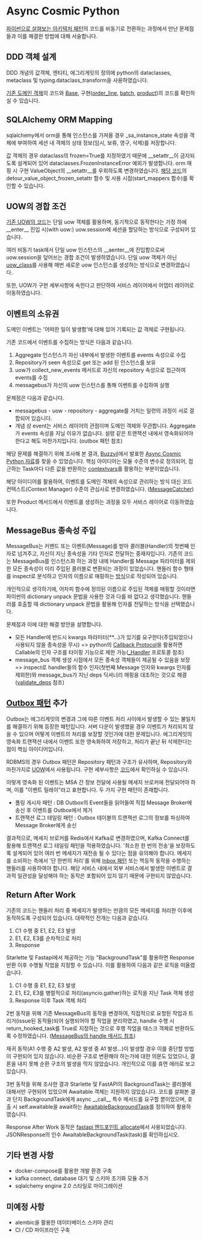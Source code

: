 # Async Cosmic Python

[파이썬으로 살펴보는 아키텍처 패턴](https://book.naver.com/bookdb/book_detail.nhn?bid=20554246)의 코드를 비동기로 전환하는 과정에서 만난 문제점들과 이를 해결한 방법에 대해 서술합니다.

## DDD 객체 설계

DDD 개념의 값객체, 엔티티, 에그리게잇의 정의에 python의 dataclasses, metaclass 및 typing.dataclass_transform을 사용하였습니다.

[기존 도메인 객체](https://github.com/cosmicpython/code/blob/master/src/allocation/domain/model.py)의 코드와 [Base](allocation/domain/models/bases.py), 구현([order_line](allocation/domain/models/order_line.py), [batch](allocation/domain/models/batch.py), [product](allocation/domain/models/product.py))의 코드를 확인하실 수 있습니다.

## SQLAlchemy ORM Mapping

sqlalchemy에서 orm을 통해 인스턴스를 가져올 경우 _sa_instance_state 속성을 객체에 부여하여 세션 내 객체의 상태 정보(임시, 보류, 영구, 삭제)를 저장합니다.

값 객체의 경우 dataclass의 frozen=True를 지정하였기 때문에 \_\_setattr__이 금지되도록 설계되어 있어 dataclasses.FrozenInstanceError 예외가 발생합니다. orm 매핑 시 구현 ValueObject의 \_\_setattr__를 우회하도록 변경하였습니다. [해당 코드](allocation/adapter/orm.py)의 detour_value_object_frozen_setattr 함수 및 사용 시점(start_mappers 함수)를 확인할 수 있습니다.

## UOW의 경합 조건

[기존 UOW의 코드](https://github.com/cosmicpython/code/blob/master/src/allocation/service_layer/unit_of_work.py)는 단일 uow 객체를 활용하며, 동기적으로 동작한다는 가정 하에 \_\_enter__ 진입 시(with uow:) uow.session에 세션을 할당하는 방식으로 구성되어 있습니다.

여러 비동기 task에서 단일 uow 인스턴스의 \_\_aenter__에 진입함으로써 uow.session을 덮어쓰는 경합 조건이 발생하였습니다. 단일 uow 객체가 아닌 [uow_class](allocation/adapter/unit_of_work.py)를 사용해 매번 새로운 uow 인스턴스를 생성하는 방식으로 변경하였습니다.

또한, UOW가 구현 세부사항에 속한다고 판단하여 서비스 레이어에서 어뎁터 레이어로 이동하였습니다.

## 이벤트의 소유권

도메인 이벤트는 '어떠한 일이 발생함'에 대해 있어 기록되는 값 객체로 구현됩니다.

기존 코드에서 이벤트를 수집하는 방식은 다음과 같습니다.
1. Aggregate 인스턴스가 자신 내부에서 발생한 이벤트를 events 속성으로 수집
2. Repository가 seen 속성으로 get 또는 add 된 인스턴스를 보유
3. uow가 collect_new_events 메서드로 자신의 repository 속성으로 접근하여 events를 수집
4. messagebus가 자신의 uow 인스턴스를 통해 이벤트를 수집하여 실행

문제점은 다음과 같습니다.
- messagebus - uow - repository - aggregate를 거치는 일련의 과정이 서로 결합되어 있습니다.
- 개념 상 event는 서비스 레이어의 관점이며 도메인 객체와 무관합니다. Aggregate가 events 속성을 지닐 이유가 없습니다. 설령 같은 트랜잭션 내에서 영속화되어야 한다고 해도 마찬가지입니다. (outbox 패턴 참조)

해당 문제를 해결하기 위해 조사해 본 결과, [Buzzvil](https://www.buzzvil.com/ko/main)에서 발표한 [Async Cosmic Python 자료](https://speakerdeck.com/buzzvil/async-cosmic-python)를 찾을 수 있었습니다. 핵심 아이디어는 모듈 수준의 변수로 정의되어, 접근하는 Task마다 다른 값을 반환하는 [contextvars](https://docs.python.org/ko/3/library/contextvars.html#asyncio-support)를 활용하는 부분이었습니다.

해당 아이디어를 활용하여, 이벤트를 도메인 객체의 속성으로 관리하는 방식 대신 코드 컨텍스트(Context Manager) 수준의 관심사로 변경하였습니다. ([MessageCatcher](allocation/service/message_bus.py))

또한 Product 메서드에서 이벤트를 생성하는 과정을 모두 서비스 레이어로 이동하였습니다.

## MessageBus 종속성 주입

MessageBus는 커맨드 또는 이벤트(Message)를 받아 콜러블(Handler)의 첫번째 인자로 넘겨주고, 자신이 지닌 종속성을 기타 인자로 전달하는 중재자입니다. 기존의 코드는 MessageBus를 인스턴스화 하는 과정 내에 Handler를 Message 파라미터를 제외한 모든 종속성이 미리 주입된 콜러블로 변환되는 과정이 있었습니다. 핸들러 함수 형태를 inspect로 분석하고 인자의 이름으로 매핑하는 [방식](https://github.com/cosmicpython/code/blob/master/src/allocation/bootstrap.py)으로 작성되어 있습니다.

개인적으로 생각하기에, 어차피 함수에 정의된 이름으로 주입된 객체를 매핑할 것이라면 파이썬의 dictionary unpack 문법을 사용한 것과 다를 바 없다고 생각했습니다. 핸들러를 호출할 때 dictionary unpack 문법을 활용해 인자를 전달하는 방식을 선택했습니다.

문제점과 이에 대한 해결 방안을 설명합니다.
- 모든 Handler에 반드시 kwargs 파라미터(**...)가 있기를 요구한다(주입되었으나 사용되지 않을 종속성을 무시) => python의 [Callback Protocol](https://peps.python.org/pep-0544/#callback-protocols)을 활용하면 Callable의 인자 구조를 타이핑 기능으로 제한 가능([_Handler](allocation/service/message_bus.py) 프로토콜 참조)
- message_bus 객체 생성 시점에서 모든 종속성 객체들이 제공될 수 있음을 보장 => inspect로 handler들의 함수 인자(첫번째 Message 인자와 kwargs 인자를 제외한)와 message_bus가 지닌 deps 딕셔너리 매핑을 대조하는 것으로 해결 ([validate_deps](allocation/service/message_bus.py) 참조)

## [Outbox 패턴](https://microservices.io/patterns/data/transactional-outbox.html) 추가

Outbox는 에그리게잇의 변경과 그에 따른 이벤트 처리 사이에서 발생할 수 있는 불일치를 해결하기 위해 등장한 패턴입니다. 서버 다운이 발생했을 경우 이벤트가 처리되지 않을 수 있으며 어떻게 이벤트의 처리를 보장할 것인가에 대한 문제입니다. 에그리게잇의 영속화 트랜잭션 내에서 이벤트 또한 영속화하여 저장하고, 처리가 끝난 뒤 삭제한다는 점이 핵심 아이디어입니다.

RDBMS의 경우 Outbox 패턴은 Repository 패턴과 구조가 유사하며, Repository와 마찬가지로 [UOW](allocation/adapter/unit_of_work.py)에서 사용됩니다. 구현 세부사항은 [코드](allocation/adapter/outbox.py)에서 확인하실 수 있습니다.

이렇게 영속화 된 이벤트는 MSA 간 정보 전달에 사용될 메세지 브로커에 전달되어야 하며, 이를 "이벤트 릴레이"라고 표현합니다. 두 가지 구현 패턴이 존재합니다.
- 폴링 게시자 패턴 : DB Outbox의 Event들을 읽어들여 직접 Message Broker에 송신 후 이벤트를 Outbox에서 제거
- 트랜잭션 로그 테일링 패턴 : Outbox 테이블의 트랜잭션 로그의 정보를 파싱하여 Message Broker에게 송신

결과적으로, 메세지 브로커를 Redis에서 Kafka로 변경하였으며, Kafka Connect를 활용해 트랜잭션 로그 테일링 패턴을 적용하였습니다. '최소한 한 번의 전송'을 보장하도록 설계되어 있어 여러 번 메세지가 재전송 될 수 있다는 점을 유의해야 합니다. 메세지를 소비하는 측에서 '단 한번의 처리'를 위해 [Inbox 패턴](https://event-driven.io/en/outbox_inbox_patterns_and_delivery_guarantees_explained/) 또는 멱등적 동작을 수행하는 핸들러를 사용하여야 합니다. 해당 서비스 내에서 외부 서비스에서 발생한 이벤트로 결과적 일관성을 달성해야 하는 동작은 포함되어 있지 않기 때문에 구현되지 않았습니다.

## Return After Work

기존의 코드는 핸들러 처리 중 메세지가 발생하는 만큼의 모든 메세지를 처리한 이후에 동작하도록 구성되어 있습니다. 대략적인 전개는 다음과 같습니다.

1. C1 수행 중 E1, E2, E3 발생
2. E1, E2, E3를 순차적으로 처리
3. Response

Starlette 및 Fastapi에서 제공하는 기능 "BackgroundTask"를 활용하면 Response 반환 이후 수행될 작업을 지정할 수 있습니다. 이를 활용하여 다음과 같은 로직을 떠올렸습니다.

1. C1 수행 중 E1, E2, E3 발생
2. E1, E2, E3를 병렬적으로 처리(asyncio.gather)하는 로직을 지닌 Task 객체 생성
3. Response 이후 Task 객체 처리

2번 동작을 위해 기존 MessageBus의 동작을 변경하여, 직접적으로 요청된 작업과 트리거(issue된 동작들)되어 실행되어야 할 작업을 분리하였고, handle 수행 시 return_hooked_task를 True로 지정하는 것으로 후행 작업을 태스크 객체로 반환하도록 수정하였습니다. ([MessageBus의 handle 메서드 참조](allocation/service/message_bus.py))

재귀 동작(A1 수행 중 A2 발생, A2 발생 중 A1 발생...)이 발생할 경우 이를 중단할 방법이 구현되어 있지 않습니다. 비순환 구조로 변환해야 하는가에 대한 의문도 있었으나, 결론을 내지 못해 순환 구조의 발생을 막지 않았습니다. 개인적으로 이를 휴먼 에러로 보고 있습니다.

3번 동작을 위해 조사한 결과 Starlette 및 FastAPI의 BackgroundTask는 콜러블에 대해서만 구현되어 있었으며 Awaitable 객체는 지원하지 않았습니다. 코드를 살펴본 결과 단지 BackgroundTask에게 async \_\_call__ 특수 메서드를 요구할 뿐이었으며, 호출 시 self.awaitable을 await하는 [AwaitableBackgroundTask](allocation/entrypoint/fastapi_.py)를 정의하여 활용하였습니다.

Response After Work 동작은 [fastapi 엔드포인트 allocate](allocation/entrypoint/fastapi_.py)에서 사용되었습니다. JSONResponse의 인수 AwaitableBackgroundTask(task)를 확인하십시오.

## 기타 변경 사항

- docker-compose를 활용한 개발 환경 구축
- kafka connect, database 대기 및 스키마 초기화 모듈 추가
- sqlalchemy engine 2.0 스타일로 마이그레이션

## 미예정 사항

- alembic을 활용한 데이터베이스 스키마 관리
- CI / CD 파이프라인 구축